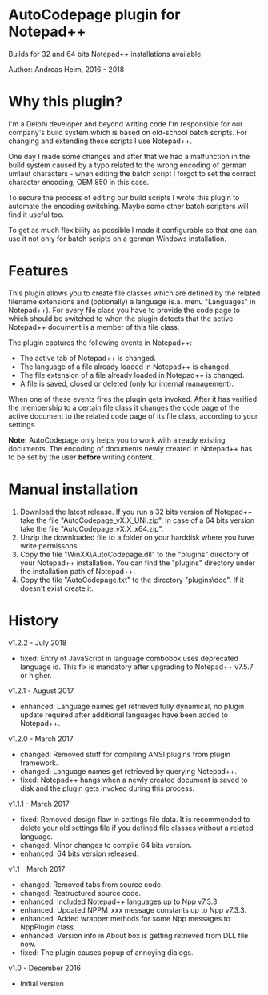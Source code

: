 # AutoCodepage plugin for Notepad++

Builds for 32 and 64 bits Notepad++ installations available

Author: Andreas Heim, 2016 - 2018


# Why this plugin?

I'm a Delphi developer and beyond writing code I'm responsible for our company's build system which is based on old-school batch scripts. For changing and extending these scripts I use Notepad++.

One day I made some changes and after that we had a malfunction in the build system caused by a typo related to the wrong encoding of german umlaut characters - when editing the batch script I forgot to set the correct character encoding, OEM 850 in this case.

To secure the process of editing our build scripts I wrote this plugin to automate the encoding switching. Maybe some other batch scripters will find it useful too.

To get as much flexibility as possible I made it configurable so that one can use it not only for batch scripts on a german Windows installation.


# Features

This plugin allows you to create file classes which are defined by the related filename extensions and (optionally) a language (s.a. menu "Languages" in Notepad++). For every file class you have to provide the code page to which should be switched to when the plugin detects that the active Notepad++ document is a member of this file class.

The plugin captures the following events in Notepad++:

  - The active tab of Notepad++ is changed.
  - The language of a file already loaded in Notepad++ is changed.
  - The file extension of a file already loaded in Notepad++ is changed.
  - A file is saved, closed or deleted (only for internal management).

When one of these events fires the plugin gets invoked. After it has verified the membership to a certain file class it changes the code page of the active document to the related code page of its file class, according to your settings.

**Note:** AutoCodepage only helps you to work with already existing documents. The encoding of documents newly created in Notepad++ has to be set by the user **before** writing content.


# Manual installation

1. Download the latest release. If you run a 32 bits version of Notepad++ take the file "AutoCodepage_vX.X_UNI.zip". In case of a 64 bits version take the file "AutoCodepage_vX.X_x64.zip".
2. Unzip the downloaded file to a folder on your harddisk where you have write permissons.
3. Copy the file "WinXX\AutoCodepage.dll" to the "plugins" directory of your Notepad++ installation. You can find the "plugins" directory under the installation path of Notepad++.
4. Copy the file "AutoCodepage.txt" to the directory "plugins\doc". If it doesn't exist create it.


# History

v1.2.2 - July 2018
- fixed: Entry of JavaScript in language combobox uses
         deprecated language id. This fix is mandatory after
         upgrading to Notepad++ v7.5.7 or higher.


v1.2.1 - August 2017
- enhanced: Language names get retrieved fully dynamical, no plugin update required after additional languages have been added to Notepad++.


v1.2.0 - March 2017
- changed: Removed stuff for compiling ANSI plugins from plugin framework.
- changed: Language names get retrieved by querying Notepad++.
- fixed:   Notepad++ hangs when a newly created document is saved to disk and the plugin gets invoked during this process.


v1.1.1 - March 2017
- fixed:    Removed design flaw in settings file data. It is recommended to delete your old settings file if you defined file classes without a related language.
- changed:  Minor changes to compile 64 bits version.
- enhanced: 64 bits version released.


v1.1 - March 2017
- changed:  Removed tabs from source code.
- changed:  Restructured source code.
- enhanced: Included Notepad++ languages up to Npp v7.3.3.
- enhanced: Updated NPPM_xxx message constants up to Npp v7.3.3.
- enhanced: Added wrapper methods for some Npp messages to NppPlugin class.
- enhanced: Version info in About box is getting retrieved from DLL file now.
- fixed:    The plugin causes popup of annoying dialogs.


v1.0 - December 2016
- Initial version
